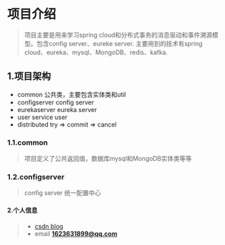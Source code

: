 项目介绍
===
>项目主要是用来学习spring cloud和分布式事务的消息驱动和事件溯源模型。包含config server、eureke server.
主要用到的技术有spring cloud、eureka、mysql、MongoDB、redis、kafka.

## 1.项目架构
* common 公共类，主要包含实体类和util
* configserver config server
* eurekaserver eureka server
* user service user
* distributed try => commit => cancel

### 1.1.common
> 项目定义了公共返回值，数据库mysql和MongoDB实体类等等
### 1.2.configserver
> config server 统一配置中心

#### 2.个人信息
> * [csdn blog](https://blog.csdn.net/naxieren1992)
> * email **1623631899@qq.com**

